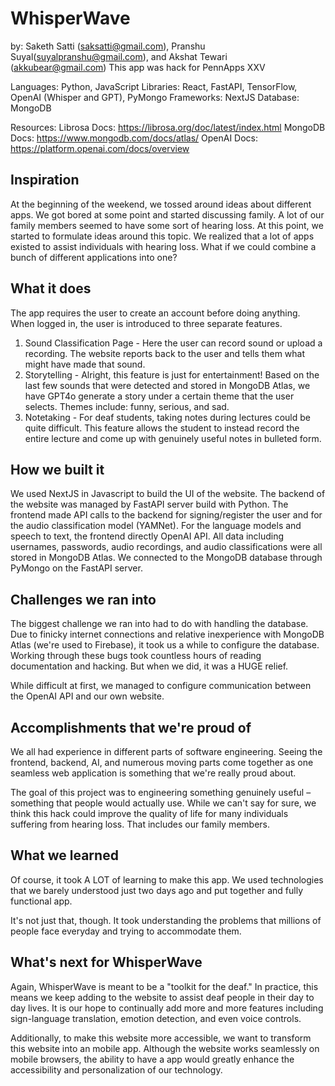 # WhisperWave
by: Saketh Satti (saksatti@gmail.com), Pranshu Suyal(suyalpranshu@gmail.com), and Akshat Tewari (akkubear@gmail.com)
This app was hack for PennApps XXV

Languages: Python, JavaScript
Libraries: React, FastAPI, TensorFlow, OpenAI (Whisper and GPT), PyMongo
Frameworks: NextJS
Database: MongoDB

Resources:
Librosa Docs: https://librosa.org/doc/latest/index.html
MongoDB Docs: https://www.mongodb.com/docs/atlas/
OpenAI Docs: https://platform.openai.com/docs/overview


## Inspiration
At the beginning of the weekend, we tossed around ideas about different apps. We got bored at some point and started discussing family. A lot of our family members seemed to have some sort of hearing loss. At this point, we started to formulate ideas around this topic. We realized that a lot of apps existed to assist individuals with hearing loss. What if we could combine a bunch of different applications into one? 

## What it does
The app requires the user to create an account before doing anything. When logged in, the user is introduced to three separate features. 

1. Sound Classification Page - Here the user can record sound or upload a recording. The website reports back to the user and tells them what might have made that sound.
2. Storytelling - Alright, this feature is just for entertainment! Based on the last few sounds that were detected and stored in MongoDB Atlas, we have GPT4o generate a story under a certain theme that the user selects. Themes include: funny, serious, and sad.
3. Notetaking - For deaf students, taking notes during lectures could be quite difficult. This feature allows the student to instead record the entire lecture and come up with genuinely useful notes in bulleted form.

## How we built it

We used NextJS in Javascript to build the UI of the website. The backend of the website was managed by FastAPI server build with Python. The frontend made API calls to the backend for signing/register the user and for the audio classification model (YAMNet). For the language models and speech to text, the frontend directly OpenAI API. All data including usernames, passwords, audio recordings, and audio classifications were all stored in MongoDB Atlas. We connected to the MongoDB database through PyMongo on the FastAPI server. 

## Challenges we ran into

The biggest challenge we ran into had to do with handling the database. Due to finicky internet connections and relative inexperience with MongoDB Atlas (we're used to Firebase), it took us a while to configure the database. Working through these bugs took countless hours of reading documentation and hacking. But when we did, it was a HUGE relief.

While difficult at first, we managed to configure communication between the OpenAI API and our own website. 

## Accomplishments that we're proud of

We all had experience in different parts of software engineering. Seeing the frontend, backend, AI, and numerous moving parts come together as one seamless web application is something that we're really proud about.

The goal of this project was to engineering something genuinely useful – something that people would actually use. While we can't say for sure, we think this hack could improve the quality of life for many individuals suffering from hearing loss. That includes our family members.

## What we learned

Of course, it took A LOT of learning to make this app. We used technologies that we barely understood just two days ago and put together and fully functional app.

It's not just that, though. It took understanding the problems that millions of people face everyday and trying to accommodate them. 

## What's next for WhisperWave

Again, WhisperWave is meant to be a "toolkit for the deaf." In practice, this means we keep adding to the website to assist deaf people in their day to day lives. It is our hope to continually add more and more features including sign-language translation, emotion detection, and even voice controls.

Additionally, to make this website more accessible, we want to transform this website into an mobile app. Although the website works seamlessly on mobile browsers, the ability to have a app would greatly enhance the accessibility and personalization of our technology.
